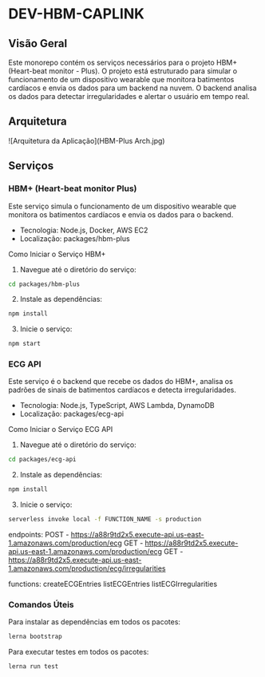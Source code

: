 # DEV-HBM-CAPLINK

## Visão Geral

Este monorepo contém os serviços necessários para o projeto HBM+ (Heart-beat monitor - Plus). O projeto está estruturado para simular o funcionamento de um dispositivo wearable que monitora batimentos cardíacos e envia os dados para um backend na nuvem. O backend analisa os dados para detectar irregularidades e alertar o usuário em tempo real.

## Arquitetura

![Arquitetura da Aplicação](HBM-Plus Arch.jpg)

## Serviços

### HBM+ (Heart-beat monitor Plus)

Este serviço simula o funcionamento de um dispositivo wearable que monitora os batimentos cardíacos e envia os dados para o backend.

- Tecnologia: Node.js, Docker, AWS EC2
- Localização: packages/hbm-plus

Como Iniciar o Serviço HBM+

1. Navegue até o diretório do serviço:

```sh
cd packages/hbm-plus
```

2. Instale as dependências:

```sh
npm install
```

3. Inicie o serviço:

```sh
npm start
```

### ECG API

Este serviço é o backend que recebe os dados do HBM+, analisa os padrões de sinais de batimentos cardíacos e detecta irregularidades.

- Tecnologia: Node.js, TypeScript, AWS Lambda, DynamoDB
- Localização: packages/ecg-api

Como Iniciar o Serviço ECG API

1. Navegue até o diretório do serviço:

```sh
cd packages/ecg-api
```

2. Instale as dependências:

```sh
npm install
```

3. Inicie o serviço:

```sh
serverless invoke local -f FUNCTION_NAME -s production
```

endpoints:
  POST - https://a88r9td2x5.execute-api.us-east-1.amazonaws.com/production/ecg
  GET - https://a88r9td2x5.execute-api.us-east-1.amazonaws.com/production/ecg
  GET - https://a88r9td2x5.execute-api.us-east-1.amazonaws.com/production/ecg/irregularities

functions:
  createECGEntries
  listECGEntries
  listECGIrregularities

### Comandos Úteis

Para instalar as dependências em todos os pacotes:

```sh
lerna bootstrap
```

Para executar testes em todos os pacotes:

```sh
lerna run test
```
